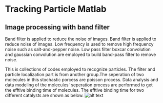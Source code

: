 # Tracking Particle Matlab
## Image processing with band filter
Band filter is applied to reduce the noise of images. Band filter is applied to reduce noise of images. Low frequency is used to remove high frequency noise such as salt-and-pepper noise. Low pass filter boxcar convolution and gaussian convolution are employed to build band-pass filter to remove noise.


This is collections of codes employed to recognize particles. The filter and particle localization part is from another group.The seperation of two molecules in this stochastic porcess are poisson process. Data analysis and data modeling of the molecules' seperation process are performed to get the efftive binding time of molecules. The efftive binding time for two different catalysts are shown as below.
![alt text](poisson_process.png=100x30)
